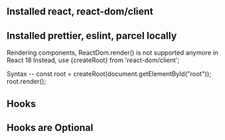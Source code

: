 ## Installed react, react-dom/client

## Installed prettier, eslint, parcel locally

Rendering components, ReactDom.render() is not supported anymore in React 18
Instead, use {createRoot} from 'react-dom/client';

Syntax --
const root = createRoot(document.getElementById("root"));
root.render(<App />);

## Hooks

## Hooks are Optional
